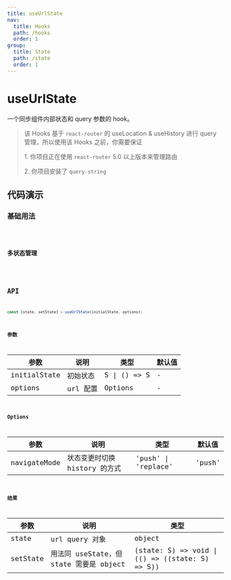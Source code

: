 ```yaml
---
title: useUrlState
nav:
  title: Hooks
  path: /hooks
  order: 1
group:
  title: State
  path: /state
  order: 1
---
```


# useUrlState

一个同步组件内部状态和 query 参数的 hook。

> 该 Hooks 基于 `react-router` 的 useLocation & useHistory 进行 query 管理，所以使用该 Hooks 之前，你需要保证
>
> 1\. 你项目正在使用 `react-router` 5.0 以上版本来管理路由
>
> 2\. 你项目安装了 `query-string`

## 代码演示

### 基础用法

<code src="./demo/demo1.tsx" hideActions='["CSB"]' />

### 多状态管理

<code src="./demo/demo2.tsx" hideActions='["CSB"]' />

## API

```typescript
const [state, setState] = useUrlState(initialState, options);
```

### 参数

| 参数         | 说明     | 类型         | 默认值 |
| ------------ | -------- | ------------ | ------ |
| initialState | 初始状态 | S \| () => S | -      |
| options      | url 配置 | Options      | -      |

### Options

| 参数         | 说明                          | 类型                | 默认值 |
| ------------ | ----------------------------- | ------------------- | ------ |
| navigateMode | 状态变更时切换 history 的方式 | 'push' \| 'replace' | 'push' |

### 结果

| 参数     | 说明                                    | 类型                                            |
| -------- | --------------------------------------- | ----------------------------------------------- |
| state    | url query 对象                          | object                                          |
| setState | 用法同 useState，但 state 需要是 object | (state: S) => void \| (() => ((state: S) => S)) |
